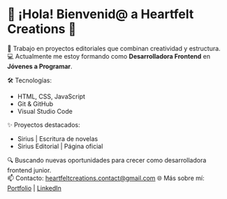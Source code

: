 # 🌸 ¡Hola! Bienvenid@ a Heartfelt Creations 👋

🎨 Trabajo en proyectos editoriales que combinan creatividad y estructura.  
💻 Actualmente me estoy formando como **Desarrolladora Frontend** en **Jóvenes a Programar**.

🛠️ Tecnologías:
- HTML, CSS, JavaScript
- Git & GitHub
- Visual Studio Code

✨ Proyectos destacados:
- Sirius | Escritura de novelas
- Sirius Editorial | Página oficial

🔍 Buscando nuevas oportunidades para crecer como desarrolladora frontend junior.  
📫 Contacto: heartfeltcreations.contact@gmail.com
🌐 Más sobre mí: [Portfolio](heartfeltcreations.netlify.app) | [LinkedIn](https://linkedin.com/in/cristal-beltran-b01807210)
